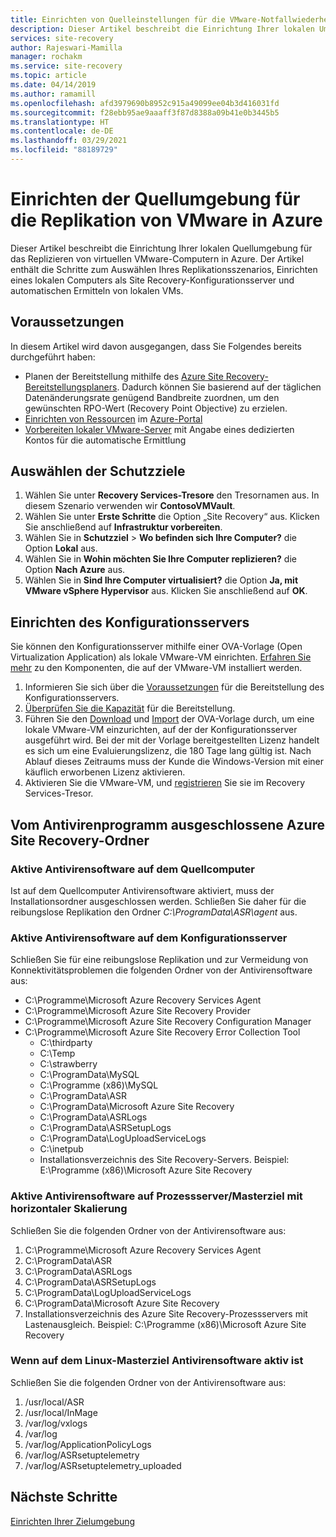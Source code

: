 ```yaml
---
title: Einrichten von Quelleinstellungen für die VMware-Notfallwiederherstellung in Azure mit Azure Site Recovery
description: Dieser Artikel beschreibt die Einrichtung Ihrer lokalen Umgebung für das Replizieren von virtuellen VMware-Computern in Azure mithilfe von Azure Site Recovery.
services: site-recovery
author: Rajeswari-Mamilla
manager: rochakm
ms.service: site-recovery
ms.topic: article
ms.date: 04/14/2019
ms.author: ramamill
ms.openlocfilehash: afd3979690b8952c915a49099ee04b3d416031fd
ms.sourcegitcommit: f28ebb95ae9aaaff3f87d8388a09b41e0b3445b5
ms.translationtype: HT
ms.contentlocale: de-DE
ms.lasthandoff: 03/29/2021
ms.locfileid: "88189729"
---
```

# <a name="set-up-the-source-environment-for-vmware-to-azure-replication"></a>Einrichten der Quellumgebung für die Replikation von VMware in Azure

Dieser Artikel beschreibt die Einrichtung Ihrer lokalen Quellumgebung für das Replizieren von virtuellen VMware-Computern in Azure. Der Artikel enthält die Schritte zum Auswählen Ihres Replikationsszenarios, Einrichten eines lokalen Computers als Site Recovery-Konfigurationsserver und automatischen Ermitteln von lokalen VMs.

## <a name="prerequisites"></a>Voraussetzungen

In diesem Artikel wird davon ausgegangen, dass Sie Folgendes bereits durchgeführt haben:

- Planen der Bereitstellung mithilfe des [Azure Site Recovery-Bereitstellungsplaners](site-recovery-deployment-planner.md). Dadurch können Sie basierend auf der täglichen Datenänderungsrate genügend Bandbreite zuordnen, um den gewünschten RPO-Wert (Recovery Point Objective) zu erzielen.
- [Einrichten von Ressourcen](tutorial-prepare-azure.md) im [Azure-Portal](https://portal.azure.com)
- [Vorbereiten lokaler VMware-Server](vmware-azure-tutorial-prepare-on-premises.md) mit Angabe eines dedizierten Kontos für die automatische Ermittlung

## <a name="choose-your-protection-goals"></a>Auswählen der Schutzziele

1. Wählen Sie unter **Recovery Services-Tresore** den Tresornamen aus. In diesem Szenario verwenden wir **ContosoVMVault**.
2. Wählen Sie unter **Erste Schritte** die Option „Site Recovery“ aus. Klicken Sie anschließend auf **Infrastruktur vorbereiten**.
3. Wählen Sie in **Schutzziel** > **Wo befinden sich Ihre Computer?** die Option **Lokal** aus.
4. Wählen Sie in **Wohin möchten Sie Ihre Computer replizieren?** die Option **Nach Azure** aus.
5. Wählen Sie in **Sind Ihre Computer virtualisiert?** die Option **Ja, mit VMware vSphere Hypervisor** aus. Klicken Sie anschließend auf **OK**.

## <a name="set-up-the-configuration-server"></a>Einrichten des Konfigurationsservers

Sie können den Konfigurationsserver mithilfe einer OVA-Vorlage (Open Virtualization Application) als lokale VMware-VM einrichten. [Erfahren Sie mehr](./vmware-azure-architecture.md) zu den Komponenten, die auf der VMware-VM installiert werden.

1. Informieren Sie sich über die [Voraussetzungen](vmware-azure-deploy-configuration-server.md#prerequisites) für die Bereitstellung des Konfigurationsservers.
2. [Überprüfen Sie die Kapazität](vmware-azure-deploy-configuration-server.md#sizing-and-capacity-requirements) für die Bereitstellung.
3. Führen Sie den [Download](vmware-azure-deploy-configuration-server.md#download-the-template) und [Import](vmware-azure-deploy-configuration-server.md#import-the-template-in-vmware) der OVA-Vorlage durch, um eine lokale VMware-VM einzurichten, auf der der Konfigurationsserver ausgeführt wird. Bei der mit der Vorlage bereitgestellten Lizenz handelt es sich um eine Evaluierungslizenz, die 180 Tage lang gültig ist. Nach Ablauf dieses Zeitraums muss der Kunde die Windows-Version mit einer käuflich erworbenen Lizenz aktivieren.
4. Aktivieren Sie die VMware-VM, und [registrieren](vmware-azure-deploy-configuration-server.md#register-the-configuration-server-with-azure-site-recovery-services) Sie sie im Recovery Services-Tresor.

## <a name="azure-site-recovery-folder-exclusions-from-antivirus-program"></a>Vom Antivirenprogramm ausgeschlossene Azure Site Recovery-Ordner

### <a name="if-antivirus-software-is-active-on-source-machine"></a>Aktive Antivirensoftware auf dem Quellcomputer

Ist auf dem Quellcomputer Antivirensoftware aktiviert, muss der Installationsordner ausgeschlossen werden. Schließen Sie daher für die reibungslose Replikation den Ordner *C:\ProgramData\ASR\agent* aus.

### <a name="if-antivirus-software-is-active-on-configuration-server"></a>Aktive Antivirensoftware auf dem Konfigurationsserver

Schließen Sie für eine reibungslose Replikation und zur Vermeidung von Konnektivitätsproblemen die folgenden Ordner von der Antivirensoftware aus:

- C:\Programme\Microsoft Azure Recovery Services Agent
- C:\Programme\Microsoft Azure Site Recovery Provider
- C:\Programme\Microsoft Azure Site Recovery Configuration Manager 
- C:\Programme\Microsoft Azure Site Recovery Error Collection Tool 
  - C:\thirdparty
  - C:\Temp
  - C:\strawberry
  - C:\ProgramData\MySQL
  - C:\Programme (x86)\MySQL
  - C:\ProgramData\ASR
  - C:\ProgramData\Microsoft Azure Site Recovery
  - C:\ProgramData\ASRLogs
  - C:\ProgramData\ASRSetupLogs
  - C:\ProgramData\LogUploadServiceLogs
  - C:\inetpub
  - Installationsverzeichnis des Site Recovery-Servers. Beispiel: E:\Programme (x86)\Microsoft Azure Site Recovery

### <a name="if-antivirus-software-is-active-on-scale-out-process-servermaster-target"></a>Aktive Antivirensoftware auf Prozessserver/Masterziel mit horizontaler Skalierung

Schließen Sie die folgenden Ordner von der Antivirensoftware aus:

1. C:\Programme\Microsoft Azure Recovery Services Agent
2. C:\ProgramData\ASR
3. C:\ProgramData\ASRLogs
4. C:\ProgramData\ASRSetupLogs
5. C:\ProgramData\LogUploadServiceLogs
6. C:\ProgramData\Microsoft Azure Site Recovery
7. Installationsverzeichnis des Azure Site Recovery-Prozessservers mit Lastenausgleich. Beispiel: C:\Programme (x86)\Microsoft Azure Site Recovery

### <a name="if-antivirus-software-is-active-on-the-linux-master-target"></a>Wenn auf dem Linux-Masterziel Antivirensoftware aktiv ist

Schließen Sie die folgenden Ordner von der Antivirensoftware aus:

1.  /usr/local/ASR
2.  /usr/local/InMage
3.  /var/log/vxlogs
4.  /var/log
5.  /var/log/ApplicationPolicyLogs
6.  /var/log/ASRsetuptelemetry
7.  /var/log/ASRsetuptelemetry_uploaded


## <a name="next-steps"></a>Nächste Schritte
[Einrichten Ihrer Zielumgebung](./vmware-azure-set-up-target.md) 
